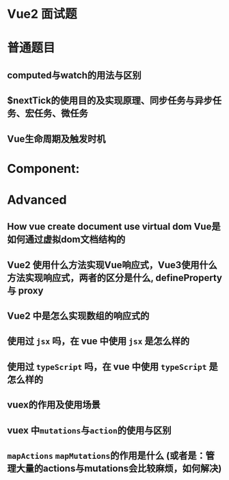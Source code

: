 # Vue2 面试题

# 普通题目

## computed与watch的用法与区别  

## $nextTick的使用目的及实现原理、同步任务与异步任务、宏任务、微任务

## Vue生命周期及触发时机





# Component:






# Advanced

## How vue create document use virtual dom Vue是如何通过虚拟dom文档结构的

## Vue2 使用什么方法实现Vue响应式，Vue3使用什么方法实现响应式，两者的区分是什么, defineProperty 与 proxy

## Vue2 中是怎么实现数组的响应式的

## 使用过 `jsx` 吗，在 vue 中使用 `jsx` 是怎么样的

## 使用过 `typeScript` 吗，在 vue 中使用 `typeScript` 是怎么样的

## vuex的作用及使用场景

## vuex 中`mutations`与`action`的使用与区别

## `mapActions` `mapMutations`的作用是什么 (或者是：管理大量的actions与mutations会比较麻烦，如何解决)

## 
